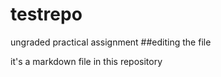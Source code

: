 # testrepo
ungraded practical assignment
##editing the file

it's a markdown file in this repository
